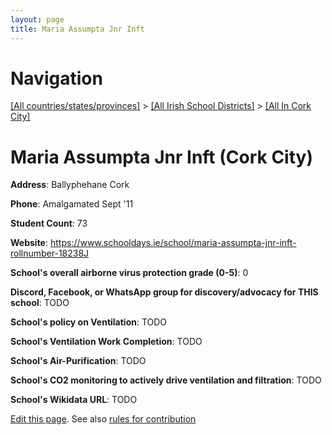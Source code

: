 ```yaml
---
layout: page
title: Maria Assumpta Jnr Inft
---
```

# Navigation

[[All countries/states/provinces]](../../..) > [[All Irish School Districts]](../..) > [[All In Cork City]](..)

# Maria Assumpta Jnr Inft (Cork City)

**Address**: Ballyphehane Cork

**Phone**: Amalgamated Sept '11

**Student Count**: 73

**Website**: <https://www.schooldays.ie/school/maria-assumpta-jnr-inft-rollnumber-18238J>

**School's overall airborne virus protection grade (0-5)**: 0

**Discord, Facebook, or WhatsApp group for discovery/advocacy for THIS school**: TODO

**School's policy on Ventilation**: TODO

**School's Ventilation Work Completion**: TODO

**School's Air-Purification**: TODO

**School's CO2 monitoring to actively drive ventilation and filtration**: TODO

**School's Wikidata URL**: TODO


[Edit this page](https://github.com/ventilate-schools/Ireland/edit/main/./Cork_City/Maria_Assumpta_Jnr_Inft.md). See also [rules for contribution](../../../contribution-rules/)